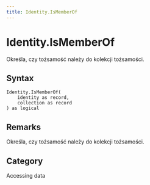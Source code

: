 ```yaml
---
title: Identity.IsMemberOf
---
```


# Identity.IsMemberOf


Określa, czy tożsamość należy do kolekcji tożsamości.


## Syntax

```powerquery
Identity.IsMemberOf(
    identity as record,
    collection as record
) as logical
```


## Remarks

Określa, czy tożsamość należy do kolekcji tożsamości.



## Category
Accessing data
